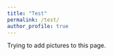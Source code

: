 ```yaml
---
title: "Test"
permalink: /test/
author_profile: true
---
```

 
Trying to add pictures to this page.

